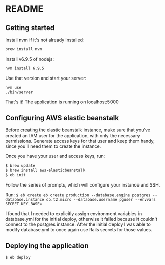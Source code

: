 # README

## Getting started
Install nvm if it's not already installed:
```sh
brew install nvm
```

Install v6.9.5 of nodejs:
```sh
nvm install 6.9.5
```

Use that version and start your server:
```sh
nvm use
./bin/server
```

That's it! The application is running on localhost:5000

## Configuring AWS elastic beanstalk
Before creating the elastic beanstalk instance, make sure that you've created an IAM user for the application, with only the necessary permissions. Generate access keys for that user and keep them handy, since you'll need them to create the instance.

Once you have your user and access keys, run:
```sh
$ brew update
$ brew install aws-elasticbeanstalk
$ eb init
```

Follow the series of prompts, which will configure your instance and SSH.

Run:
`$ eb create eb create production --database.engine postgres --database.instance db.t2.micro --database.username pguser --envvars SECRET_KEY_BASE=`

I found that I needed to explicitly assign environment variables in database.yml for the initial deploy, otherwise it failed because it couldn't connect to the postgres instance. After the initial deploy I was able to modify database.yml to once again use Rails secrets for those values.

## Deploying the application
`$ eb deploy`
